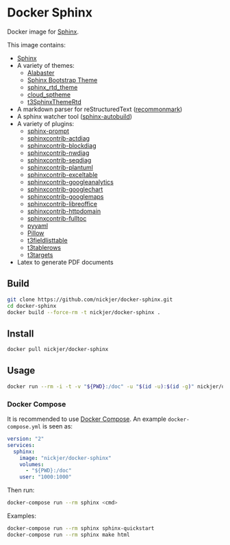 # Docker Sphinx

Docker image for [Sphinx](http://www.sphinx-doc.org/en/stable/).

This image contains:

- [Sphinx](http://www.sphinx-doc.org/en/stable/)
- A variety of themes:
  - [Alabaster](http://alabaster.readthedocs.io/en/latest/)
  - [Sphinx Bootstrap Theme](http://ryan-roemer.github.io/sphinx-bootstrap-theme/README.html)
  - [sphinx_rtd_theme](https://github.com/rtfd/sphinx_rtd_theme)
  - [cloud_sptheme](https://cloud-sptheme.readthedocs.io/)
  - [t3SphinxThemeRtd](https://github.com/TYPO3-Documentation/t3SphinxThemeRtd)
- A markdown parser for reStructuredText ([recommonmark](https://github.com/rtfd/recommonmark))
- A sphinx watcher tool ([sphinx-autobuild](https://github.com/rtfd/recommonmark))
- A variety of plugins:
  - [sphinx-prompt](https://github.com/sbrunner/sphinx-prompt)
  - [sphinxcontrib-actdiag](https://pypi.python.org/pypi/sphinxcontrib-actdiag)
  - [sphinxcontrib-blockdiag](https://pypi.python.org/pypi/sphinxcontrib-blockdiag)
  - [sphinxcontrib-nwdiag](https://pypi.python.org/pypi/sphinxcontrib-nwdiag)
  - [sphinxcontrib-seqdiag](https://pypi.python.org/pypi/sphinxcontrib-seqdiag)
  - [sphinxcontrib-plantuml](https://pypi.python.org/pypi/sphinxcontrib-plantuml)
  - [sphinxcontrib-exceltable](https://pypi.python.org/pypi/sphinxcontrib-exceltable)
  - [sphinxcontrib-googleanalytics](https://pypi.python.org/pypi/sphinxcontrib-googleanalytics)
  - [sphinxcontrib-googlechart](https://pypi.python.org/pypi/sphinxcontrib-googlechart)
  - [sphinxcontrib-googlemaps](https://pypi.python.org/pypi/sphinxcontrib-googlemaps)
  - [sphinxcontrib-libreoffice](https://pypi.python.org/pypi/sphinxcontrib-libreoffice)
  - [sphinxcontrib-httpdomain](https://pypi.python.org/pypi/sphinxcontrib-httpdomain)
  - [sphinxcontrib-fulltoc](http://sphinxcontrib-fulltoc.readthedocs.org/)
  - [pyyaml](https://github.com/yaml/pyyaml)
  - [Pillow](https://python-pillow.org/)
  - [t3fieldlisttable](https://github.com/TYPO3-Documentation/sphinxcontrib.t3fieldlisttable)
  - [t3tablerows](https://github.com/TYPO3-Documentation/sphinxcontrib.t3tablerows)
  - [t3targets](https://github.com/TYPO3-Documentation/sphinxcontrib.t3targets)
- Latex to generate PDF documents

## Build

```sh
git clone https://github.com/nickjer/docker-sphinx.git
cd docker-sphinx
docker build --force-rm -t nickjer/docker-sphinx .
```

## Install

```sh
docker pull nickjer/docker-sphinx
```

## Usage

```sh
docker run --rm -i -t -v "${PWD}:/doc" -u "$(id -u):$(id -g)" nickjer/docker-sphinx <cmd>
```

### Docker Compose

It is recommended to use [Docker Compose](https://docs.docker.com/compose/). An
example `docker-compose.yml` is seen as:

```yaml
version: "2"
services:
  sphinx:
    image: "nickjer/docker-sphinx"
    volumes:
      - "${PWD}:/doc"
    user: "1000:1000"
```

Then run:

```sh
docker-compose run --rm sphinx <cmd>
```

Examples:

```sh
docker-compose run --rm sphinx sphinx-quickstart
docker-compose run --rm sphinx make html
```
